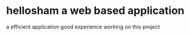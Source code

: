 # hellosham a web based application
a efficient application
good experience working on this project

